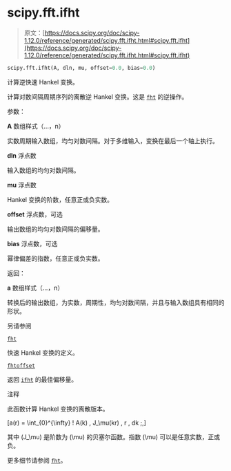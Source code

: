 # scipy.fft.ifht

> 原文：[https://docs.scipy.org/doc/scipy-1.12.0/reference/generated/scipy.fft.ifht.html#scipy.fft.ifht](https://docs.scipy.org/doc/scipy-1.12.0/reference/generated/scipy.fft.ifht.html#scipy.fft.ifht)

```py
scipy.fft.ifht(A, dln, mu, offset=0.0, bias=0.0)
```

计算逆快速 Hankel 变换。

计算对数间隔周期序列的离散逆 Hankel 变换。这是 [`fht`](https://docs.scipy.org/doc/scipy-1.12.0/reference/generated/scipy.fft.fht.html#scipy.fft.fht) 的逆操作。

参数：

**A** 数组样式（…，n）

实数周期输入数组，均匀对数间隔。对于多维输入，变换在最后一个轴上执行。

**dln** 浮点数

输入数组的均匀对数间隔。

**mu** 浮点数

Hankel 变换的阶数，任意正或负实数。

**offset** 浮点数，可选

输出数组的均匀对数间隔的偏移量。

**bias** 浮点数，可选

幂律偏差的指数，任意正或负实数。

返回：

**a** 数组样式（…，n）

转换后的输出数组，为实数，周期性，均匀对数间隔，并且与输入数组具有相同的形状。

另请参阅

[`fht`](https://docs.scipy.org/doc/scipy-1.12.0/reference/generated/scipy.fft.fht.html#scipy.fft.fht)

快速 Hankel 变换的定义。

[`fhtoffset`](https://docs.scipy.org/doc/scipy-1.12.0/reference/generated/scipy.fft.fhtoffset.html#scipy.fft.fhtoffset)

返回 [`ifht`](https://docs.scipy.org/doc/scipy-1.12.0/reference/generated/scipy.fft.ifht.html#scipy.fft.ifht) 的最佳偏移量。

注释

此函数计算 Hankel 变换的离散版本。

\[a(r) = \int_{0}^{\infty} \! A(k) \, J_\mu(kr) \, r \, dk \;,\]

其中 \(J_\mu\) 是阶数为 \(\mu\) 的贝塞尔函数。指数 \(\mu\) 可以是任意实数，正或负。

更多细节请参阅 [`fht`](https://docs.scipy.org/doc/scipy-1.12.0/reference/generated/scipy.fft.fht.html#scipy.fft.fht)。
